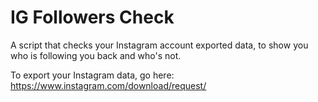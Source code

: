# IG Followers Check

A script that checks your Instagram account exported data, to show you who is following you back and who's not.

To export your Instagram data, go here: https://www.instagram.com/download/request/
